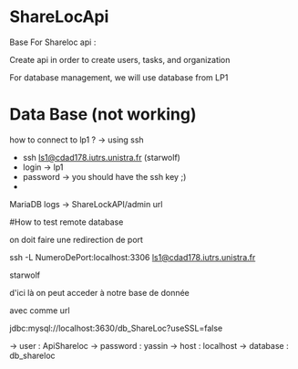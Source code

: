 # ShareLocApi

Base For Shareloc api : 

Create api in order to create users, tasks, and organization


For database management, we will use database from LP1




# Data Base (not working)
how to connect to lp1 ? 
-> using ssh 
* ssh ls1@cdad178.iutrs.unistra.fr (starwolf)
* login -> lp1
* password -> you should have the ssh key ;) 
* 


MariaDB logs -> ShareLockAPI/admin
url 


#How to test remote database 

on doit faire une redirection de port 

ssh -L NumeroDePort:localhost:3306 ls1@cdad178.iutrs.unistra.fr

starwolf

d'ici là on peut acceder à notre base de donnée 

avec comme url 

jdbc:mysql://localhost:3630/db_ShareLoc?useSSL=false

-> user : ApiShareloc
-> password : yassin
-> host : localhost 
-> database : db_shareloc








